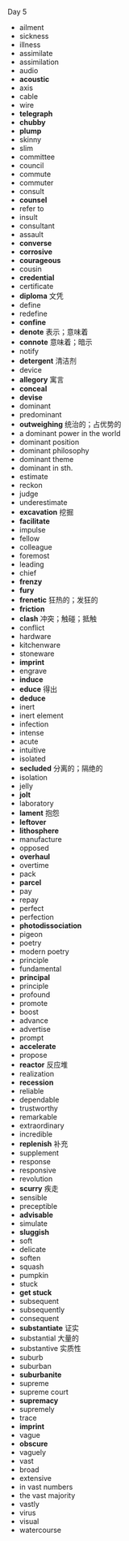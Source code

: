 Day 5

- ailment
- sickness
- illness
- assimilate
- assimilation
- audio
- **acoustic**
- axis
- cable
- wire
- **telegraph**
- **chubby**
- **plump**
- skinny
- slim
- committee
- council
- commute
- commuter
- consult
- **counsel**
- refer to
- insult
- consultant
- assault
- **converse**
- **corrosive**
- **courageous**
- cousin
- **credential**
- certificate
- **diploma** 文凭
- define
- redefine
- **confine**
- **denote** 表示；意味着
- **connote** 意味着；暗示
- notify
- **detergent** 清洁剂
- device
- **allegory** 寓言
- **conceal**
- **devise**
- dominant
- predominant
- **outweighing** 统治的；占优势的
- a dominant power in the world
- dominant position
- dominant philosophy
- dominant theme
- dominant in sth.
- estimate
- reckon
- judge
- underestimate
- **excavation** 挖掘
- **facilitate**
- impulse
- fellow
- colleague
- foremost
- leading
- chief
- **frenzy**
- **fury**
- **frenetic** 狂热的；发狂的
- **friction**
- **clash** 冲突；触碰；抵触
- conflict
- hardware
- kitchenware
- stoneware
- **imprint**
- engrave
- **induce**
- **educe** 得出
- **deduce**
- inert
- inert element
- infection
- intense
- acute
- intuitive
- isolated
- **secluded** 分离的；隔绝的
- isolation
- jelly
- **jolt**
- laboratory
- **lament** 抱怨
- **leftover**
- **lithosphere**
- manufacture
- opposed
- **overhaul**
- overtime
- pack
- **parcel**
- pay
- repay
- perfect
- perfection
- **photodissociation**
- pigeon
- poetry
- modern poetry
- principle
- fundamental
- **principal**
- principle
- profound
- promote
- boost
- advance
- advertise
- prompt
- **accelerate**
- propose
- **reactor** 反应堆
- realization
- **recession**
- reliable
- dependable
- trustworthy
- remarkable
- extraordinary
- incredible
- **replenish** 补充
- supplement
- response 
- responsive
- revolution
- **scurry** 疾走
- sensible
- preceptible
- **advisable**
- simulate
- **sluggish**
- soft
- delicate
- soften
- squash
- pumpkin
- stuck
- **get stuck**
- subsequent
- subsequently
- consequent
- **substantiate** 证实
- substantial 大量的
- substantive 实质性
- suburb
- suburban
- **suburbanite**
- supreme
- supreme court
- **supremacy**
- supremely
- trace
- **imprint**
- vague
- **obscure**
- vaguely
- vast
- broad
- extensive
- in vast numbers
- the vast majority
- vastly
- virus
- visual
- watercourse



